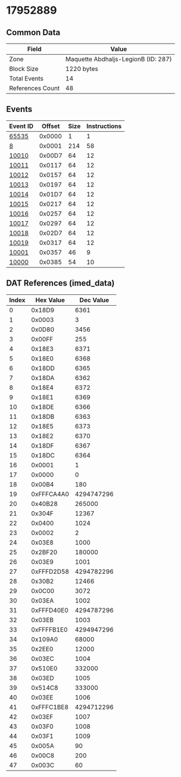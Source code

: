 # 17952889

## Common Data

| Field            | Value                               |
|------------------|-------------------------------------|
| Zone             | Maquette Abdhaljs-LegionB (ID: 287) |
| Block Size       | 1220 bytes                          |
| Total Events     | 14                                  |
| References Count | 48                                  |

## Events

| Event ID            | Offset   |   Size |   Instructions |
|---------------------|----------|--------|----------------|
| [65535](./65535.md) | 0x0000   |      1 |              1 |
| [8](./8.md)         | 0x0001   |    214 |             58 |
| [10010](./10010.md) | 0x00D7   |     64 |             12 |
| [10011](./10011.md) | 0x0117   |     64 |             12 |
| [10012](./10012.md) | 0x0157   |     64 |             12 |
| [10013](./10013.md) | 0x0197   |     64 |             12 |
| [10014](./10014.md) | 0x01D7   |     64 |             12 |
| [10015](./10015.md) | 0x0217   |     64 |             12 |
| [10016](./10016.md) | 0x0257   |     64 |             12 |
| [10017](./10017.md) | 0x0297   |     64 |             12 |
| [10018](./10018.md) | 0x02D7   |     64 |             12 |
| [10019](./10019.md) | 0x0317   |     64 |             12 |
| [10001](./10001.md) | 0x0357   |     46 |              9 |
| [10000](./10000.md) | 0x0385   |     54 |             10 |

## DAT References (imed_data)

|   Index | Hex Value   |   Dec Value |
|---------|-------------|-------------|
|       0 | 0x18D9      |        6361 |
|       1 | 0x0003      |           3 |
|       2 | 0x0D80      |        3456 |
|       3 | 0x00FF      |         255 |
|       4 | 0x18E3      |        6371 |
|       5 | 0x18E0      |        6368 |
|       6 | 0x18DD      |        6365 |
|       7 | 0x18DA      |        6362 |
|       8 | 0x18E4      |        6372 |
|       9 | 0x18E1      |        6369 |
|      10 | 0x18DE      |        6366 |
|      11 | 0x18DB      |        6363 |
|      12 | 0x18E5      |        6373 |
|      13 | 0x18E2      |        6370 |
|      14 | 0x18DF      |        6367 |
|      15 | 0x18DC      |        6364 |
|      16 | 0x0001      |           1 |
|      17 | 0x0000      |           0 |
|      18 | 0x00B4      |         180 |
|      19 | 0xFFFCA4A0  |  4294747296 |
|      20 | 0x40B28     |      265000 |
|      21 | 0x304F      |       12367 |
|      22 | 0x0400      |        1024 |
|      23 | 0x0002      |           2 |
|      24 | 0x03E8      |        1000 |
|      25 | 0x2BF20     |      180000 |
|      26 | 0x03E9      |        1001 |
|      27 | 0xFFFD2D58  |  4294782296 |
|      28 | 0x30B2      |       12466 |
|      29 | 0x0C00      |        3072 |
|      30 | 0x03EA      |        1002 |
|      31 | 0xFFFD40E0  |  4294787296 |
|      32 | 0x03EB      |        1003 |
|      33 | 0xFFFFB1E0  |  4294947296 |
|      34 | 0x109A0     |       68000 |
|      35 | 0x2EE0      |       12000 |
|      36 | 0x03EC      |        1004 |
|      37 | 0x510E0     |      332000 |
|      38 | 0x03ED      |        1005 |
|      39 | 0x514C8     |      333000 |
|      40 | 0x03EE      |        1006 |
|      41 | 0xFFFC1BE8  |  4294712296 |
|      42 | 0x03EF      |        1007 |
|      43 | 0x03F0      |        1008 |
|      44 | 0x03F1      |        1009 |
|      45 | 0x005A      |          90 |
|      46 | 0x00C8      |         200 |
|      47 | 0x003C      |          60 |
